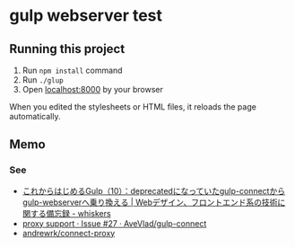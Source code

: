 # gulp webserver test

## Running this project

1. Run `npm install` command
1. Run `./glup`
1. Open [localhost:8000](http://localhost:8000/) by your browser

When you edited the stylesheets or HTML files, it reloads the page automatically.

## Memo

### See

* [これからはじめるGulp（10）：deprecatedになっていたgulp-connectからgulp-webserverへ乗り換える | Webデザイン、フロントエンド系の技術に関する備忘録 - whiskers](http://whiskers.nukos.kitchen/2014/12/10/gulp-webserver.html)
* [proxy support · Issue #27 · AveVlad/gulp-connect](https://github.com/AveVlad/gulp-connect/issues/27#issuecomment-36435035)
* [andrewrk/connect-proxy](https://github.com/andrewrk/connect-proxy)
